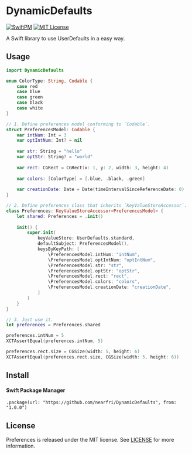 # DynamicDefaults
[![SwiftPM](https://github.com/nearfri/DynamicDefaults/workflows/SwiftPM/badge.svg)](https://github.com/nearfri/DynamicDefaults/actions?query=workflow%3ASwiftPM)
[![MIT License](https://img.shields.io/badge/license-MIT-blue.svg?style=flat)](LICENSE)

A Swift library to use UserDefaults in a easy way.

## Usage
```swift
import DynamicDefaults

enum ColorType: String, Codable {
    case red
    case blue
    case green
    case black
    case white
}

// 1. Define preferences model conforming to `Codable`.
struct PreferencesModel: Codable {
    var intNum: Int = 3
    var optIntNum: Int? = nil
    
    var str: String = "hello"
    var optStr: String? = "world"
    
    var rect: CGRect = CGRect(x: 1, y: 2, width: 3, height: 4)
    
    var colors: [ColorType] = [.blue, .black, .green]
    
    var creationDate: Date = Date(timeIntervalSinceReferenceDate: 0)
}

// 2. Define preferences class that inherits `KeyValueStoreAccessor`.  
class Preferences: KeyValueStoreAccessor<PreferencesModel> {
    let shared: Preferences = .init()
    
    init() {
        super.init(
            keyValueStore: UserDefaults.standard,
            defaultSubject: PreferencesModel(),
            keysByKeyPath: [
                \PreferencesModel.intNum: "intNum",
                \PreferencesModel.optIntNum: "optIntNum",
                \PreferencesModel.str: "str",
                \PreferencesModel.optStr: "optStr",
                \PreferencesModel.rect: "rect",
                \PreferencesModel.colors: "colors",
                \PreferencesModel.creationDate: "creationDate",
            ]
        )
    }
}

// 3. Just use it.
let preferences = Preferences.shared

preferences.intNum = 5
XCTAssertEqual(preferences.intNum, 5)

preferences.rect.size = CGSize(width: 5, height: 6)
XCTAssertEqual(preferences.rect.size, CGSize(width: 5, height: 6))
```

## Install

#### Swift Package Manager
```
.package(url: "https://github.com/nearfri/DynamicDefaults", from: "1.0.0")
```

## License
Preferences is released under the MIT license. See [LICENSE](https://github.com/nearfri/DynamicDefaults/blob/master/LICENSE) for more information.



